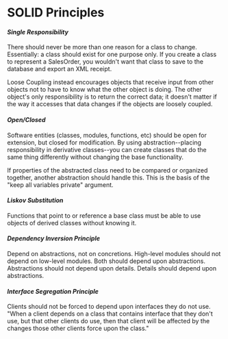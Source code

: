 # SOLID Principles

#### _Single Responsibility_
There should never be more than one reason for a class to change. Essentially: a class should exist for one purpose only. If you create a class to represent a SalesOrder, you wouldn't want that class to save to the database and export an XML receipt.

Loose Coupling instead encourages objects that receive input from other objects not to have to know what the other object is doing. The other object's only responsibility is to return the correct data; it doesn't matter if the way it accesses that data changes if the objects are loosely coupled. 

#### _Open/Closed_
Software entities (classes, modules, functions, etc) should be open for extension, but closed for modification. By using abstraction--placing responsibility in derivative classes--you can create classes that do the same thing differently without changing the base functionality. 

If properties of the abstracted class need to be compared or organized together, another abstraction should handle this. This is the basis of the "keep all variables private" argument.

#### _Liskov Substitution_

Functions that point to or reference a base class must be able to use objects of derived classes without knowing it. 

#### _Dependency Inversion Principle_
Depend on abstractions, not on concretions. High-level modules should not depend on low-level modules. Both should depend upon abstractions. Abstractions should not depend upon details. Details should depend upon abstractions. 

#### _Interface Segregation Principle_
Clients should not be forced to depend upon interfaces they do not use. "When a client depends on a class that contains interface that they don't use, but that other clients do use, then that client will be affected by the changes those other clients force upon the class."